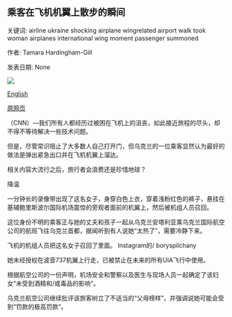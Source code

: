 ## 乘客在飞机机翼上散步的瞬间

关键词: airline ukraine shocking airplane wingrelated airport walk took woman airplanes international wing moment passenger summoned

作者: Tamara Hardingham-Gill

发表日期: None

![](https://cdn.cnn.com/cnnnext/dam/assets/200904092852-wingwalk2-1-super-tease.jpg)

[English](The%20shocking%20moment%20a%20passenger%20took%20a%20walk%20on%20an%20airplane%20wing.md)

[原网页](https://edition.cnn.com/travel/article/passenger-takes-walk-on-airplane-wing/index.html)

（CNN）—我们所有人都经历过被困在飞机上的沮丧，如此接近旅程的尽头，却不得不等待解决一些技术问题。

但是，尽管常识阻止了大多数人自己打开门，但乌克兰的一位乘客显然认为最好的做法是弹出紧急出口并在飞机机翼上溜达。

相关内容大流行之后，旅行者会浪费还是珍惜地球？

降温

一分钟长的录像带出现了这名女子，身穿白色上衣，穿着浅粉红色的裤子，悬挂在基辅鲍里斯波尔国际机场震惊的旁观者面前的机翼上，然后被机组人员召回。

这位身份不明的乘客正与她的丈夫和孩子一起从乌克兰安塔利亚乘乌克兰国际航空公司的航班飞往乌克兰首都，据闻听到有人说她“太热了”，需要冷静下来。

飞机的机组人员把这名女子召回了里面。 Instagram的/ boryspilchany

她未经授权在波音737机翼上行走，已被禁止在未来的所有UIA飞行中使用。

根据航空公司的一份声明，机场安全和警察以及医生与现场人员一起确定了该妇女“未受到酒精和/或毒品的影响”。

乌克兰航空公司继续批评该旅客树立了不适当的“父母榜样”，并强调说她可能会受到“罚款的极高罚款”。